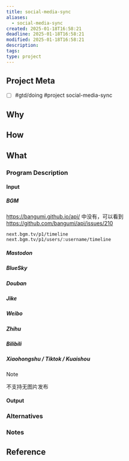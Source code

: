 ```yaml
---
title: social-media-sync
aliases:
  - social-media-sync
created: 2025-01-18T16:58:21
deadline: 2025-01-18T16:58:21
modified: 2025-01-18T16:58:21
description: 
tags: 
type: project
---
```


## Project Meta

- [ ] #gtd/doing #project social-media-sync  

## Why

## How

## What

### Program Description

#### Input

##### BGM

https://bangumi.github.io/api/ 中没有，可以看到 https://github.com/bangumi/api/issues/210

```
next.bgm.tv/p1/timeline
next.bgm.tv/p1/users/:username/timeline
```

##### Mastodon

##### BlueSky

##### Douban

##### Jike

##### Weibo

##### Zhihu

##### Bilibili

##### Xiaohongshu / Tiktok / Kuaishou

> [!NOTE]
> 不支持无图片发布

#### Output

### Alternatives

### Notes

## Reference